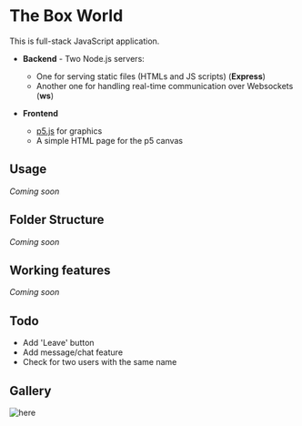 # The Box World

This is full-stack JavaScript application.

* **Backend** - Two Node.js servers:
  * One for serving static files (HTMLs and JS scripts) (**Express**)
  * Another one for handling real-time communication over Websockets (**ws**)

* **Frontend**
  * [p5.js](https://p5js.org/) for graphics
  * A simple HTML page for the p5 canvas

## Usage

_Coming soon_

## Folder Structure

_Coming soon_

## Working features

_Coming soon_

## Todo

* Add 'Leave' button
* Add message/chat feature
* Check for two users with the same name
 
## Gallery

![here](https://media.discordapp.net/attachments/760252264723644426/831382969770967110/unknown.png?width=650&height=550)
